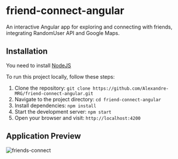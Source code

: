 # friend-connect-angular
An interactive Angular app for exploring and connecting with friends, integrating RandomUser API and Google Maps.

## Installation

You need to install [NodeJS](https://nodejs.org/en/download)

To run this project locally, follow these steps:
1. Clone the repository: `git clone https://github.com/Alexandre-MRG/friend-connect-angular.git`
2. Navigate to the project directory: `cd friend-connect-angular`
3. Install dependencies: `npm install`
4. Start the development server: `npm start`
5. Open your browser and visit: `http://localhost:4200`

## Application Preview

![ friends-connect](https://github.com/Alexandre-MRG/friend-connect-angular/assets/62239442/8b7fdbfc-353e-4cd6-8aba-ce8749c438f1)
